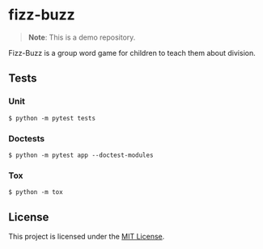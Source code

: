 # fizz-buzz

> **Note**: This is a demo repository.

Fizz-Buzz is a group word game for children to teach them about division.

## Tests

### Unit

```
$ python -m pytest tests
```

### Doctests

```
$ python -m pytest app --doctest-modules
```

### Tox

```
$ python -m tox
```

## License

This project is licensed under the [MIT License](LICENSE).